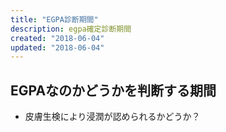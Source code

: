 ```yaml
---
title: "EGPA診断期間"
description: egpa確定診断期間
created: "2018-06-04"
updated: "2018-06-04"
---
```


## EGPAなのかどうかを判断する期間
- 皮膚生検により浸潤が認められるかどうか？